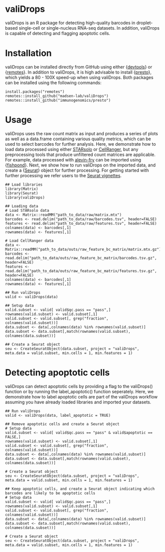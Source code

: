 # valiDrops

valiDrops is an R package for detecting high-quality barcodes in droplet-based single-cell or single-nucleus RNA-seq datasets. In addition, valiDrops is capable of detecting and flagging apoptotic cells.

# Installation

valiDrops can be installed directly from GitHub using either {[devtools](https://cran.r-project.org/web/packages/devtools/index.html)} or {[remotes](https://cran.r-project.org/web/packages/remotes/index.html)}. In addition to valiDrops, it is high advisable to install {[presto](https://github.com/immunogenomics/presto)}, which yields a 80 - 100X speed-up when using valiDrops. Both packages can be installed using the following commands:

```{r}
install.packages("remotes")
remotes::install_github("madsen-lab/valiDrops")
remotes::install_github("immunogenomics/presto")
```

# Usage

valiDrops uses the raw count matrix as input and produces a series of plots as well as a data.frame containing various quality metrics, which can be used to select barcodes for further analysis. Here, we demonstrate how to load data processed using either [STARsolo](https://github.com/alexdobin/STAR) or [CellRanger](https://support.10xgenomics.com/single-cell-gene-expression/software/overview/welcome), but any preprocessing tools that produce unfiltered count matrices are applicable. For example, data processed with [alevin-fry](https://github.com/COMBINE-lab/alevin-fry) can be imported using {[fishpond](https://bioconductor.org/packages/release/bioc/html/fishpond.html)}. Next, we show how to run valiDrops on the imported data, and create a {[Seurat](https://cran.r-project.org/web/packages/Seurat/index.html)} object for further processing. For getting started with further processing we refer users to the [Seurat vignettes](https://satijalab.org/seurat/). 

```{r}
## Load libraries
library(Matrix)
library(Seurat)
library(valiDrops)

## Loading data
# Load STARsolo data
data <- Matrix::readMM("path_to_data/raw/matrix.mtx")
barcodes <- read.delim("path_to_data/raw/barcodes.tsv", header=FALSE)
features <- read.delim("path_to_data/raw/features.tsv", header=FALSE)
colnames(data) <- barcodes[,1]
rownames(data) <- features[,1]

# Load CellRanger data
data <- Matrix::readMM("path_to_data/outs/raw_feature_bc_matrix/matrix.mtx.gz")
barcodes <- read.delim("path_to_data/outs/raw_feature_bc_matrix/barcodes.tsv.gz", header=FALSE)
features <- read.delim("path_to_data/outs/raw_feature_bc_matrix/features.tsv.gz", header=FALSE)
colnames(data) <- barcodes[,1]
rownames(data) <- features[,1]

## Run valiDrops
valid <- valiDrops(data)

## Setup data
valid.subset <- valid[ valid$qc.pass == "pass",]
rownames(valid.subset) <- valid.subset[,1]
valid.subset <- valid.subset[, grep("fraction", colnames(valid.subset))]
data.subset <- data[,colnames(data) %in% rownames(valid.subset)]
data.subset <- data.subset[,match(rownames(valid.subset), colnames(data.subset))]

## Create a Seurat object
seu <- CreateSeuratObject(data.subset, project = "valiDrops", meta.data = valid.subset, min.cells = 1, min.features = 1)
```

# Detecting apoptotic cells

valiDrops can detect apoptotic cells by providing a flag to the valiDrops() function or by running the label_apoptotic() function seperately. Here, we demonstrate how to label apoptotic cells are part of the valiDrops workflow assuming you have already loaded libraries and imported your datasets.

```{r}
## Run valiDrops
valid <- valiDrops(data, label_apoptotic = TRUE)

## Remove apoptotic cells and create a Seurat object
# Setup data
valid.subset <- valid[ valid$qc.pass == "pass" & valid$apoptotic == FALSE,]
rownames(valid.subset) <- valid.subset[,1]
valid.subset <- valid.subset[, grep("fraction", colnames(valid.subset))]
data.subset <- data[,colnames(data) %in% rownames(valid.subset)]
data.subset <- data.subset[,match(rownames(valid.subset), colnames(data.subset))]

# Create a Seurat object
seu <- CreateSeuratObject(data.subset, project = "valiDrops", meta.data = valid.subset, min.cells = 1, min.features = 1)

## Keep apoptotic cells, and create a Seurat object indicating which barcodes are likely to be apoptotic cells
# Setup data
valid.subset <- valid[ valid$qc.pass == "pass",]
rownames(valid.subset) <- valid.subset[,1]
valid.subset <- valid.subset[, grep("fraction", colnames(valid.subset))]
data.subset <- data[,colnames(data) %in% rownames(valid.subset)]
data.subset <- data.subset[,match(rownames(valid.subset), colnames(data.subset))]

# Create a Seurat object
seu <- CreateSeuratObject(data.subset, project = "valiDrops", meta.data = valid.subset, min.cells = 1, min.features = 1)
```

